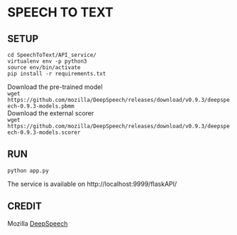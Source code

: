 # SPEECH TO TEXT

## SETUP

``` 
cd SpeechToText/API_service/
virtualenv env -p python3
source env/bin/activate
pip install -r requirements.txt
```

Download the pre-trained model  
`wget https://github.com/mozilla/DeepSpeech/releases/download/v0.9.3/deepspeech-0.9.3-models.pbmm`  
Download the external scorer  
`wget https://github.com/mozilla/DeepSpeech/releases/download/v0.9.3/deepspeech-0.9.3-models.scorer`

## RUN

`python app.py`

The service is available on http://localhost:9999/flaskAPI/

## CREDIT

Mozilla [DeepSpeech](https://github.com/mozilla/DeepSpeech)
